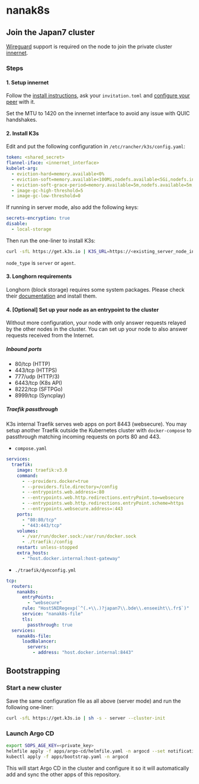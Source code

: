 # nanak8s

## Join the Japan7 cluster

[Wireguard](https://www.wireguard.com/install/) support is required on the node to join the private cluster [innernet](https://github.com/tonarino/innernet).

### Steps

#### 1. Setup innernet

Follow the [install instructions](https://github.com/tonarino/innernet#installation), ask your `invitation.toml` and [configure your peer](https://github.com/tonarino/innernet#peer-initialization) with it.

Set the MTU to 1420 on the innernet interface to avoid any issue with QUIC handshakes.

#### 2. Install K3s

Edit and put the following configuration in `/etc/rancher/k3s/config.yaml`:

```yaml
token: <shared_secret>
flannel-iface: <innernet_interface>
kubelet-arg:
  - eviction-hard=memory.available<0%
  - eviction-soft=memory.available<100Mi,nodefs.available<5Gi,nodefs.inodesFree<5%,imagefs.available<5Gi
  - eviction-soft-grace-period=memory.available=5m,nodefs.available=5m,nodefs.inodesFree=5m,imagefs.available=5m
  - image-gc-high-threshold=5
  - image-gc-low-threshold=0
```

If running in server mode, also add the following keys:

```yaml
secrets-encryption: true
disable:
  - local-storage
```

Then run the one-liner to install K3s:

```sh
curl -sfL https://get.k3s.io | K3S_URL=https://<existing_server_node_innernet_ip>:6443 sh -s - <node_type>
```

`node_type` is `server` or `agent`.

#### 3. Longhorn requirements

Longhorn (block storage) requires some system packages. Please check their [documentation](https://longhorn.io/docs/latest/deploy/install/#installation-requirements) and install them.

#### 4. [Optional] Set up your node as an entrypoint to the cluster

Without more configuration, your node with only answer requests relayed by the
other nodes in the cluster. You can set up your node to also answer requests
received from the Internet.

##### Inbound ports

- 80/tcp (HTTP)
- 443/tcp (HTTPS)
- 777/udp (HTTP/3)
- 6443/tcp (K8s API)
- 8222/tcp (SFTPGo)
- 8999/tcp (Syncplay)

##### Traefik passthrough

K3s internal Traefik serves web apps on port 8443 (websecure). You may setup
another Traefik outside the Kubernetes cluster with `docker-compose` to
passthrough matching incoming requests on ports 80 and 443.

- `compose.yaml`

```yaml
services:
  traefik:
    image: traefik:v3.0
    command:
      - --providers.docker=true
      - --providers.file.directory=/config
      - --entrypoints.web.address=:80
      - --entrypoints.web.http.redirections.entryPoint.to=websecure
      - --entrypoints.web.http.redirections.entryPoint.scheme=https
      - --entrypoints.websecure.address=:443
    ports:
      - "80:80/tcp"
      - "443:443/tcp"
    volumes:
      - /var/run/docker.sock:/var/run/docker.sock
      - ./traefik:/config
    restart: unless-stopped
    extra_hosts:
      - "host.docker.internal:host-gateway"
```

- `./traefik/dynconfig.yml`

```yaml
tcp:
  routers:
    nanak8s:
      entryPoints:
        - "websecure"
      rule: "HostSNIRegexp(`^(.+\\.)?japan7\\.bde\\.enseeiht\\.fr$`)"
      service: "nanak8s-file"
      tls:
        passthrough: true
  services:
    nanak8s-file:
      loadBalancer:
        servers:
          - address: "host.docker.internal:8443"
```

## Bootstrapping

### Start a new cluster

Save the same configuration file as all above (server mode) and run the following one-liner:

```sh
curl -sfL https://get.k3s.io | sh -s - server --cluster-init
```

### Launch Argo CD

```sh
export SOPS_AGE_KEY=<private_key>
helmfile apply -f apps/argo-cd/helmfile.yaml -n argocd --set notifications.enabled=false
kubectl apply -f apps/bootstrap.yaml -n argocd
```

This will start Argo CD in the cluster and configure it so it will automatically add and sync the other apps of this repository.
